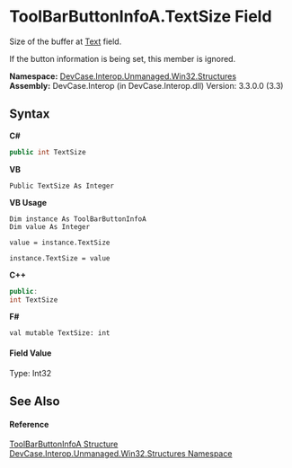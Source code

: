 # ToolBarButtonInfoA.TextSize Field
 

Size of the buffer at <a href="F_DevCase_Interop_Unmanaged_Win32_Structures_ToolBarButtonInfoA_Text">Text</a> field. 

 If the button information is being set, this member is ignored.

**Namespace:**&nbsp;<a href="N_DevCase_Interop_Unmanaged_Win32_Structures">DevCase.Interop.Unmanaged.Win32.Structures</a><br />**Assembly:**&nbsp;DevCase.Interop (in DevCase.Interop.dll) Version: 3.3.0.0 (3.3)

## Syntax

**C#**<br />
``` C#
public int TextSize
```

**VB**<br />
``` VB
Public TextSize As Integer
```

**VB Usage**<br />
``` VB Usage
Dim instance As ToolBarButtonInfoA
Dim value As Integer

value = instance.TextSize

instance.TextSize = value
```

**C++**<br />
``` C++
public:
int TextSize
```

**F#**<br />
``` F#
val mutable TextSize: int
```


#### Field Value
Type: Int32

## See Also


#### Reference
<a href="T_DevCase_Interop_Unmanaged_Win32_Structures_ToolBarButtonInfoA">ToolBarButtonInfoA Structure</a><br /><a href="N_DevCase_Interop_Unmanaged_Win32_Structures">DevCase.Interop.Unmanaged.Win32.Structures Namespace</a><br />